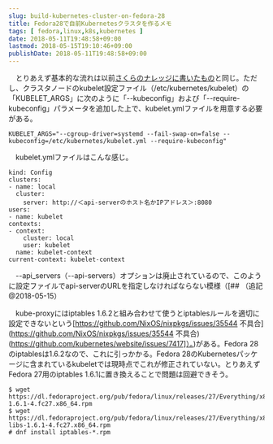 ```yaml
---
slug: build-kubernetes-cluster-on-fedora-28
title: Fedora28で自前Kubernetesクラスタを作るメモ
tags: [ fedora,linux,k8s,kubernetes ]
date: 2018-05-11T19:48:58+09:00
lastmod: 2018-05-15T19:10:46+09:00
publishDate: 2018-05-11T19:48:58+09:00
---
```


　とりあえず基本的な流れは以前[さくらのナレッジに書いたもの](https://knowledge.sakura.ad.jp/3681/)と同じ。ただし、クラスタノードのkubelet設定ファイル（/etc/kubernetes/kubelet）の「KUBELET_ARGS」に次のように「--kubeconfig」および「--require-kubeconfig」パラメータを追加した上で、kubelet.ymlファイルを用意する必要がある。

```
KUBELET_ARGS="--cgroup-driver=systemd --fail-swap-on=false --kubeconfig=/etc/kubernetes/kubelet.yml --require-kubeconfig"
```

　kubelet.ymlファイルはこんな感じ。

```
kind: Config
clusters:
- name: local
  cluster:
    server: http://＜api-serverのホスト名かIPアドレス＞:8080
users:
- name: kubelet
contexts:
- context:
    cluster: local
    user: kubelet
  name: kubelet-context
current-context: kubelet-context
```

　--api_servers（--api-servers）オプションは廃止されているので、このように設定ファイルでapi-serverのURLを指定しなければならない模様（[## （追記@2018-05-15）


　kube-proxyにはiptables 1.6.2と組み合わせて使うとiptablesルールを適切に設定できないという[https://github.com/NixOS/nixpkgs/issues/35544 不具合](https://github.com/NixOS/nixpkgs/issues/35544 不具合)(https://github.com/kubernetes/website/issues/7417]）。)がある。Fedora 28のiptablesは1.6.2なので、これに引っかかる。Fedora 28のKubernetesパッケージに含まれているkubeletでは現時点でこれが修正されていない。とりあえずFedora 27用のiptables 1.6.1に置き換えることで問題は回避できそう。

```
$ wget https://dl.fedoraproject.org/pub/fedora/linux/releases/27/Everything/x86_64/os/Packages/i/iptables-1.6.1-4.fc27.x86_64.rpm
$ wget https://dl.fedoraproject.org/pub/fedora/linux/releases/27/Everything/x86_64/os/Packages/i/iptables-libs-1.6.1-4.fc27.x86_64.rpm
# dnf install iptables-*.rpm
```


